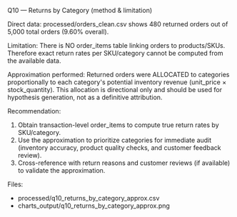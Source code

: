 
Q10 — Returns by Category (method & limitation)

Direct data: processed/orders_clean.csv shows 480 returned orders out of 5,000 total orders (9.60% overall).

Limitation: There is NO order_items table linking orders to products/SKUs. Therefore exact return rates per SKU/category cannot be computed from the available data.

Approximation performed: Returned orders were ALLOCATED to categories proportionally to each category's potential inventory revenue (unit_price × stock_quantity). This allocation is directional only and should be used for hypothesis generation, not as a definitive attribution.

Recommendation:
1. Obtain transaction-level order_items to compute true return rates by SKU/category.
2. Use the approximation to prioritize categories for immediate audit (inventory accuracy, product quality checks, and customer feedback review).
3. Cross-reference with return reasons and customer reviews (if available) to validate the approximation.

Files:
- processed/q10_returns_by_category_approx.csv
- charts_output/q10_returns_by_category_approx.png
